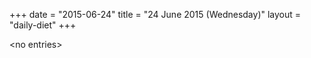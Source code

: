 +++
date = "2015-06-24"
title = "24 June 2015 (Wednesday)"
layout = "daily-diet"
+++

<p>&lt;no entries&gt;</p>